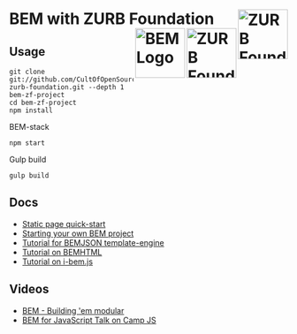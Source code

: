 # BEM with ZURB Foundation <img src="https://foundation.zurb.com/assets/img/mascots/responsive-through-and-through.svg" alt="ZURB Foundation for Sites Logo" width="90" height="90" align="right"> <img src="https://foundation.zurb.com/assets/img/mascots/inky-template.svg" alt="ZURB Foundation for Emails Logo" width="90" height="90" align="right"> <img src="https://cdn.worldvectorlogo.com/logos/bem-2.svg" alt="BEM Logo" width="90" height="90" align="right">

## Usage

    git clone git://github.com/CultOfOpenSource/bem-zurb-foundation.git --depth 1 bem-zf-project
    cd bem-zf-project
    npm install

BEM-stack

    npm start
    
Gulp build

    gulp build

## Docs

- [Static page quick-start](https://en.bem.info/platform/tutorials/quick-start-static/)
- [Starting your own BEM project](https://en.bem.info/platform/tutorials/start-with-project-stub/)
- [Tutorial for BEMJSON template-engine](https://en.bem.info/platform/bemjson/)
- [Tutorial on BEMHTML](https://en.bem.info/platform/bem-xjst/)
- [Tutorial on i-bem.js](https://en.bem.info/platform/tutorials/i-bem/)

## Videos

- [BEM - Building 'em modular](https://www.youtube.com/watch?v=huQp7gr3WPE)
- [BEM for JavaScript Talk on Camp JS](https://en.bem.info/talks/campjs-melbourne-2014/)
